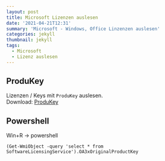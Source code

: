 ```yaml
---
layout: post
title: Microsoft Lizenzen auslesen
date: '2021-04-21T12:31'
summary: 'Microsoft - Windows, Office Linzenzen auslesen'
categories: jekyll
thumbnail: jekyll
tags:
  - Microsoft
  - Lizenz auslesen
---
```



## ProduKey


Lizenzen / Keys mit `ProduKey` auslesen.
<br>Download: [ProduKey][1]


## Powershell

Win+R -> powershell
```
(Get-WmiObject -query 'select * from SoftwareLicensingService').OA3xOriginalProductKey

```



[1]: http://www.nirsoft.net/utils/produkey.zip